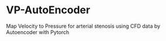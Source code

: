 # VP-AutoEncoder
Map Velocity to Pressure for arterial stenosis using CFD data by Autoencoder with Pytorch
